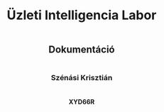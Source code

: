 <div style="page-break-after: always; display: flex; flex-direction: column; justify-content: center; height: 100vh; text-align: center;">

<h1>Üzleti Intelligencia Labor</h1>

<h2>Dokumentáció</h2>

<h3>Szénási Krisztián</h3>
<h4>XYD66R</h4>

</div>

## Projekt elérhetősége

A projekt [ezen](https://github.com/krisztianszenasi/pizza-report) a github repón érhető el.

## A Projekt Felépítése

A projekt **docker**-t és **docker compose**-t használ a különböző komponensek leírásához illetve futtatásához. Ezek a `docker-compose.yaml` fájlban vannak leírva. Alapvetően az **Apache Airflow** által biztosított javasolt [docker-compose.yaml](https://airflow.apache.org/docs/apache-airflow/3.0.1/docker-compose.yaml) fájlból indultam ki. Ezeket egészítettem ki további **service**-ekkel.

A fontosabb **service**-ek a következőek:

* **jupyterlab**: egy **jupyter notebook**, amely tartalmaz minden fontos csomagot előre telepítve, köztük a **tensorflow**-t is
* **superset**: [Apache Superset](https://superset.apache.org/) alkalmazás, amit a vizuális megjelenítéshez használtam
* **postgres**: az [Apache Airflow](https://airflow.apache.org/) által használt **metadata** adatbázis.
* **pizza_db**: adatbázis, amely tartalmazza a `.csv` fájlokból feldolgozott adatokat

> A többi **service** az **airflow** működéséhez szükséges, és már előre biztosítva voltak.

### A projekt indítása

A projekt eléggé _plug and play_. A megfelelő docker parancsok kiadásával a projekt egyből kipróbálható

Indításhoz először is inicializálni kell az `airflow` adatbázisait:

```
docker compose up airflow-init
```

> Ez szintén a superset csapat által volt biztsoítva. Annyival egészítettem ki (`airflow/scripts/init_airflow_setup.py`) , hogy automatikusan csatlakozzon a `.csv` fájloknak szánt adatbázishoz (_pizza\_db_), valamint, hogy a **DAG**-ok egyből engedélyezve legyenek.

majd **build** segítségével elindítani a konténereket:

```
docker compose up --build
```

## Apache Airflow

Az [Apache Airflow](https://airflow.apache.org/) egy nyílt forráskódú munkafolyamat-kezelő rendszer, amelyet adatok feldolgozására és automatizált folyamatok (_ún. workflow-k_) ütemezésére és végrehajtására használnak. Python nyelven írhatóak benne az ún. **DAG**-ok (_Directed Acyclic Graph_), amelyek meghatározzák a feladatok sorrendjét és függőségeit.

A webes felület a [http://localhost:8080](http://localhost:8080) címen érhető el az `airflow:airflow` loginnal.

Az `airflow` mappa tartalmazza az össszes idekapcsolódó fájlt:

```
.
├── airflow
│   ├── config
│   ├── dags
│   ├── logs
│   ├── plugins
|   └── scripts
```



### DAG-ok

```
├── dags
│   ├── __pycache__
│   ├── aggregate_data.py
│   ├── files
│   ├── load_data_to_staging.py
│   ├── sql
│   └── transfrom_from_staging.py
```

A **DAG**-ok egyszerű **Python** szkriptek, amelyekben a kívánt folyamatok logikája megfogalmazható. Ezek a folyamatok később egy webes felületen keresztül könnyedén kezelhetők és ütemezhetők. Előnye, hogy nincs **low-code** eszközökre jellemző korlát, így tetszőlegesen összetett folyamatok is rugalmasan leírhatók, miközben a webes felületen át jól átlátható és menedzselhető marad a működésük.

Az `sql` mappa szimpla `.sql` szkripteket tartalmaz, amelyeket felhasználják a **DAG**-ok, a `file` mappa pedig a betöltendő `.csv` fájlokat.

#### load\_data\_to\_staging.py

Ez a **DAG** felelős azért, hogy a `dag/files/to_process` mappában található `.csv` fájlokat feldolgozza és betöltse a **staging** táblákba. Alapvetően négy fájlból képes dolgozni a rendszer (_orders.csv, order_details.csv, pizzas.csv és pizza_types.csv_), amelyek már egy kellően normalizált formában írják le a rekordokat. A **staging** táblák még nagyon "megenegdőek". Nincsenek rajtuk feltüntetve a **foreignkey** kapcsolatok és minden mező megengedi a `NULL` értéket. Ennek azaz oka,  hogyha bármi féle probléma van az adatokkal, attól még betölthetőek legyenek. Maga a folyamat ütemezett, így amint új fájl kerül a rendszerbe, szinte azonnal (_percenként_) feldolgozásra kerül. Amint sikeresen lefutott, a `.csv` fájlok átkerülnek a `dag/files/done` mappába.

A projekt `untouched_data` mappája tartalmazza az eredeti `.csv` fájlokat, amelyek akár egy az egyben betölthetőek a rendszerbe. Lehetőség van az adatok inkremetális betöltésére is. A `utils/spli_csv_files.py` szkript képes feldarabolni az adatokat havi lebontásba. Ezeket előre elhelyeztem a 
`utils/monthly_chunks` mappába. Innen egy segéd **shell script** segítségével könnyeden elhelyezhetünk fájlokat egy adott hónapra vontakozóan:

```
./move_orders.sh 2015_01
```

Ennek hatására a `monthly_chunks` mappából az `orders_2015_01.csv`, valamint az `order_details_2015_01.csv` fájlok átkerülnek a `dags/files/to_process` mappába a megfelelő névvel, ahonnon automatikusan feldolgozásra kerülnek.

> Fontos az átnevezés, ugyanis a rendszer csak az `orders.csv` valamint `order_details.csv` néven képes felismerni a rendeléseket.

Ezt követően automatikusan indul a következő **DAG**.

#### transfrom\_from\_staging.py

Ez a **DAG** felelős azért, hogy a **staging** táblákban lévő adatok átkerüljenek a végleges táblákba. Itt kerül ellenőrzésre, hogy az adatok helyesek-e, léteznek a hivatkozott kapcsolatok (_pl. order\_details -> order_) stb.

Ezenfelül a `pizza_types.csv`-ben található `ingredients` mező feldarabolásra kerül, ugyanis alapvetően csak egy vesszővel elválasztott **sztringként** volt tárolva, amiből nagyon nehéz lenne a népszerű alapanyagok kinyerése. Szimplán bevezettem egy új táblát (_ingredients_), amelyben elhelyeztem külön-külön az alapanyagokat, majd egy kapcsoló táblával (_pizza\_ingredients_) összekötögettem, hogy mely pizza mely alapanyagokból áll. Így szimpla **join**-ok segítségével már egészen bonyolult kimutatások végezhetőek az alapanyagokról.

Ezt követően automatikusan indul a következő **DAG**.


#### aggregate_data.py

Ez a **DAG** felelős azért, hogy a már végleles táblákból **előre aggregált** táblák készüljenek el, amelyek később felhasználásra kerülnek a megjelenítésnél. Ennek köszönhetően a kimutatások jelenetősen gyorsabbak.

Két féle aggregálás történik itt:

* A rendelések összege szummázva az adott pizza típusokkal valamint nevekkel
* Az alapanyagok megjelenése napi lebontásban.


## Apache Superset

Az [Apache Superset](https://superset.apache.org/) egy nyílt forráskódú **adatvizualizációs** és **dashboard-készítő** eszköz. Lehetővé teszi, hogy különböző adatforrásokhoz (_pl. SQL adatbázisokhoz_) kapcsolódva interaktív grafikonokat, táblázatokat és kimutatásokat hozzunk létre, mindezt kódolás nélkül.

A webes felület a [http://localhost:8088](http://localhost:8088) címen érhető el az `admin:admin` loginnal.

Maga az elkészült dashboard a **Pizza Dashboard** névre hallgat, amely a következő ábrákat tartalmazza:

### Total Sales

Egy egyszerű **"big number"** típusú vizualizáció, amely megjeleníti az összesített eladást, az előző időszakra (_napra, hétre, hónapra, stb._).

<img src="assets/big-number.png" width="300">

### Sales Over Time

Egy **oszlop diagram**, amely az összes eddigi eladásból képes megjeleníteni a bevételt adott időszakra, valamint előre beálított finomsággal (_nap, hónap, év, stb_).

#### Egész évre vonatkozó eladások havi lebontásban

<img src="assets/sales-over-time.png" width="600">

#### Egész évre vonatkozó vega elaádsok havi lebontásban 

<img src="assets/sales-over-time-veggie.png" width="600">

#### Január első hetére vonatkozó eladások napi lebotásban

<img src="assets/sales-over-time-jan-first-week.png" width="600">

#### Drill Down

Lehetőség van "lefurni" a pizza nevek szerint. Így bármilyen időszakra és felbontásban megtekinthetjük pontosan hogyan oszlottak el az eladások.

Itt például látható egész évre havi lebotásban a supereme pizzák eloszlása:

<img src="assets/sales-over-time-drill-by.png" width="600">


#### Cross Filter lehetőség

Egy pizza kategóriára kattintva a további ábrákon automatikusan szűrésre kerül az adott kategória. Itt például a **supreme** pizzára szűrünk.

<img src="assets/sales-over-time-cross-filter.png" width="600">

### Top 10 Pizzas

Szintén egy **oszlop diagram**, amely az adott időszakra, vonatkozó legnéprszerűbb pizzákat tartalmazza.

<img src="assets/top-10-pizzas.png" width="600">

Ez a chart képes reagálni az előző **cross filter**-re. Itt látható a 10 legnészerűbb **supreme** pizza az adott időszakra.

<img src="assets/top-10-pizzas-cross-filtered.png" width="600">

### Top 10 Ingredients

Egy **kör diagram**, amely az adott időszakra vonatkozó 10 legnépszerűbb alapanyagot mutatja.

<img src="assets/top-10-ingredients.png" width="600">

### Busy Days

Egy **calendar heatmap**, amelyen megtekinthető, hogy az adott napokon mekkora volt a forgalom.


<img src="assets/busy-days.png" width="600">

## Előrejelzés

Készítettem egy fájlt (_sales\_per\_day.csv_), ami tartalmazza a napi bevételeket. Ezeket egy jupyter notebookban dolgoztam fel, ami elérhető [ezen](http://localhost:8888/lab/workspaces/auto-S/tree/work/pizza_sales_prediction.ipynb) a linken. Ez csak szimpla lokálisan futtatott konténer.

Alapvetően egy évnyi, azaz 365 napnyi rekordom van. Egy körülbelül **70:15:15** eloszlásban készítettem el a **training**, **validation** valamint **test** adat halmazaimat. A model, amit használtam egy szimpla **LSTM** volt. Alapvetően a modellnek nem igazán sikerült rátanulnia a halmazra, ugyanis a nagy kilengéseket nem volt képes felismerni, bár ez szerintem általánosan igaz lehet a különböző árfolyamokkal és bevételekkel kapcsolatos adathalmazokkal.

<img src="assets/prediction.png" width="600">

Magát az előre jelzést már nem töltötem vissza adatbázisba, de ha megtenném a jövőben arra két lehetőségem lenne:

* Az egész logikát egy **DAG**-ba csomagolnám, így az is lefuthatna időszakosan
* Az **airflow** rest api-ját használva "kívülről" tölteném fel az adatokat


